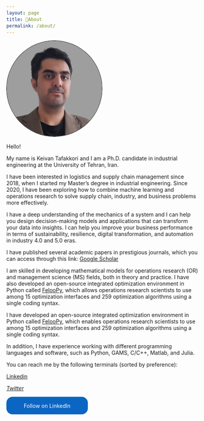 ```yaml
---
layout: page
title: 📜About
permalink: /about/
---
```


<img style="width: 250px;border-radius: 50%;border:1px solid #000;align: center;" src="/images/profile.png" alt="image">

Hello!

My name is Keivan Tafakkori and I am a Ph.D. candidate in industrial engineering at the University of Tehran, Iran.

I have been interested in logistics and supply chain management since 2018, when I started my Master’s degree in industrial engineering. Since 2020, I have been exploring how to combine machine learning and operations research to solve supply chain, industry, and business problems more effectively.

I have a deep understanding of the mechanics of a system and I can help you design decision-making models and applications that can transform your data into insights. I can help you improve your business performance in terms of sustainability, resilience, digital transformation, and automation in industry 4.0 and 5.0 eras.

I have published several academic papers in prestigious journals, which you can access through this link: <a href = " https://scholar.google.com/citations?hl=en&user=eoCLWfYAAAAJ&view_op=list_works&sortby=pubdate"> Google Scholar</a>

I am skilled in developing mathematical models for operations research (OR) and management science (MS) fields, both in theory and practice. I have also developed an open-source integrated optimization environment in Python called <a href = “https://github.com/ktafakkori/feloopy”> FelooPy</a>, which allows operations research scientists to use among 15 optimization interfaces and 259 optimization algorithms using a single coding syntax.

I have developed an open-source integrated optimization environment in Python called <a href = "https://github.com/ktafakkori/feloopy"> FelooPy</a>, which enables operations research scientists to use among 15 optimization interfaces and 259 optimization algorithms using a single coding syntax.

In addition, I have experience working with different programming languages and software, such as Python, GAMS, C/C++, Matlab, and Julia.

You can reach me by the following terminals (sorted by preference):
<p><a href = "https://www.linkedin.com/in/keivan-tafakkori/"><i class='fa fa-linkedin-square'></i> Linkedin</a></p>
<p><a href = "https://twitter.com/KTafakkori"><i class='fa fa-twitter'> Twitter</i></a></p>


<style>
.libutton {
    display: flex;
    flex-direction: column;
    justify-content: center;
    padding: 7px;
    text-align: center;
    outline: none;
    text-decoration: none !important;
    color: #ffffff !important;
    width: 200px;
    height: 32px;
    border-radius: 16px;
    background-color: #0A66C2;
    font-family: "SF Pro Text", Helvetica, sans-serif;
}
</style>
<a class="libutton" href="https://www.linkedin.com/comm/mynetwork/discovery-see-all?usecase=PEOPLE_FOLLOWS&followMember=keivan-tafakkori" target="_blank">Follow on LinkedIn</a>